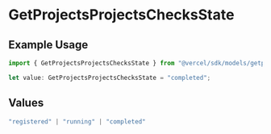 # GetProjectsProjectsChecksState

## Example Usage

```typescript
import { GetProjectsProjectsChecksState } from "@vercel/sdk/models/getprojectsop.js";

let value: GetProjectsProjectsChecksState = "completed";
```

## Values

```typescript
"registered" | "running" | "completed"
```